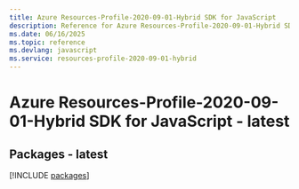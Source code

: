 ```yaml
---
title: Azure Resources-Profile-2020-09-01-Hybrid SDK for JavaScript
description: Reference for Azure Resources-Profile-2020-09-01-Hybrid SDK for JavaScript
ms.date: 06/16/2025
ms.topic: reference
ms.devlang: javascript
ms.service: resources-profile-2020-09-01-hybrid
---
```

# Azure Resources-Profile-2020-09-01-Hybrid SDK for JavaScript - latest
## Packages - latest
[!INCLUDE [packages](resources-profile-2020-09-01-hybrid-index.md)]